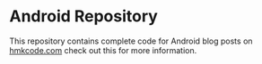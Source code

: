 Android Repository
==================


This repository contains complete code for Android blog posts on [hmkcode.com](http://hmkcode.com)
check out this for more information.
